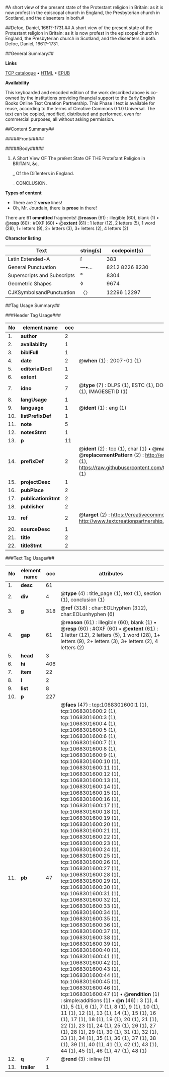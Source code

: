 #A short view of the present state of the Protestant religion in Britain: as it is now profest in the episcopal church in England, the Presbyterian church in Scotland, and the dissenters in both.#

##Defoe, Daniel, 1661?-1731.##
A short view of the present state of the Protestant religion in Britain: as it is now profest in the episcopal church in England, the Presbyterian church in Scotland, and the dissenters in both.
Defoe, Daniel, 1661?-1731.

##General Summary##

**Links**

[TCP catalogue](http://www.ota.ox.ac.uk/tcp/)  • 
[HTML](http://tei.it.ox.ac.uk/tcp/Texts-HTML/free/004/004833225.html)  • 
[EPUB](http://tei.it.ox.ac.uk/tcp/Texts-EPUB/free/004/004833225.epub)

**Availability**

This keyboarded and encoded edition of the
	       work described above is co-owned by the institutions
	       providing financial support to the Early English Books
	       Online Text Creation Partnership. This Phase I text is
	       available for reuse, according to the terms of Creative
	       Commons 0 1.0 Universal. The text can be copied,
	       modified, distributed and performed, even for
	       commercial purposes, all without asking permission.


##Content Summary##

#####Front#####

#####Body#####

1. A Short View OF The preſent State OF THE Proteſtant Religion in
BRITAIN, &c,

    _ Of the Diſſenters in England.

    _ CONCLUSION.

**Types of content**

  * There are 2 **verse** lines!
  * Oh, Mr. Jourdain, there is **prose** in there!

There are 61 **ommitted** fragments! 
 @__reason__ (61) : illegible (60), blank (1)  •  @__resp__ (60) : #OXF (60)  •  @__extent__ (61) : 1 letter (12), 2 letters (5), 1 word (28), 1+ letters (9), 2+ letters (3), 3+ letters (2), 4 letters (2)

**Character listing**


|Text|string(s)|codepoint(s)|
|---|---|---|
|Latin Extended-A|ſ|383|
|General Punctuation|—•…|8212 8226 8230|
|Superscripts             and Subscripts|⁰|8304|
|Geometric Shapes|◊|9674|
|CJKSymbolsandPunctuation|〈〉|12296 12297|

##Tag Usage Summary##

###Header Tag Usage###

|No|element name|occ|attributes|
|---|---|---|---|
|1.|__author__|2||
|2.|__availability__|1||
|3.|__biblFull__|1||
|4.|__date__|2| @__when__ (1) : 2007-01 (1)|
|5.|__editorialDecl__|1||
|6.|__extent__|2||
|7.|__idno__|7| @__type__ (7) : DLPS (1), ESTC (1), DOCNO (1), TCP (1), GALEDOCNO (1), CONTENTSET (1), IMAGESETID (1)|
|8.|__langUsage__|1||
|9.|__language__|1| @__ident__ (1) : eng (1)|
|10.|__listPrefixDef__|1||
|11.|__note__|5||
|12.|__notesStmt__|1||
|13.|__p__|11||
|14.|__prefixDef__|2| @__ident__ (2) : tcp (1), char (1)  •  @__matchPattern__ (2) : ([0-9\-]+):([0-9IVX]+) (1), (.+) (1)  •  @__replacementPattern__ (2) : http://eebo.chadwyck.com/downloadtiff?vid=$1&page=$2 (1), https://raw.githubusercontent.com/textcreationpartnership/Texts/master/tcpchars.xml#$1 (1)|
|15.|__projectDesc__|1||
|16.|__pubPlace__|2||
|17.|__publicationStmt__|2||
|18.|__publisher__|2||
|19.|__ref__|2| @__target__ (2) : https://creativecommons.org/publicdomain/zero/1.0/ (1), http://www.textcreationpartnership.org/docs/. (1)|
|20.|__sourceDesc__|1||
|21.|__title__|2||
|22.|__titleStmt__|2||


###Text Tag Usage###

|No|element name|occ|attributes|
|---|---|---|---|
|1.|__desc__|61||
|2.|__div__|4| @__type__ (4) : title_page (1), text (1), section (1), conclusion (1)|
|3.|__g__|318| @__ref__ (318) : char:EOLhyphen (312), char:EOLunhyphen (6)|
|4.|__gap__|61| @__reason__ (61) : illegible (60), blank (1)  •  @__resp__ (60) : #OXF (60)  •  @__extent__ (61) : 1 letter (12), 2 letters (5), 1 word (28), 1+ letters (9), 2+ letters (3), 3+ letters (2), 4 letters (2)|
|5.|__head__|3||
|6.|__hi__|406||
|7.|__item__|22||
|8.|__l__|2||
|9.|__list__|8||
|10.|__p__|227||
|11.|__pb__|47| @__facs__ (47) : tcp:1068301600:1 (1), tcp:1068301600:2 (1), tcp:1068301600:3 (1), tcp:1068301600:4 (1), tcp:1068301600:5 (1), tcp:1068301600:6 (1), tcp:1068301600:7 (1), tcp:1068301600:8 (1), tcp:1068301600:9 (1), tcp:1068301600:10 (1), tcp:1068301600:11 (1), tcp:1068301600:12 (1), tcp:1068301600:13 (1), tcp:1068301600:14 (1), tcp:1068301600:15 (1), tcp:1068301600:16 (1), tcp:1068301600:17 (1), tcp:1068301600:18 (1), tcp:1068301600:19 (1), tcp:1068301600:20 (1), tcp:1068301600:21 (1), tcp:1068301600:22 (1), tcp:1068301600:23 (1), tcp:1068301600:24 (1), tcp:1068301600:25 (1), tcp:1068301600:26 (1), tcp:1068301600:27 (1), tcp:1068301600:28 (1), tcp:1068301600:29 (1), tcp:1068301600:30 (1), tcp:1068301600:31 (1), tcp:1068301600:32 (1), tcp:1068301600:33 (1), tcp:1068301600:34 (1), tcp:1068301600:35 (1), tcp:1068301600:36 (1), tcp:1068301600:37 (1), tcp:1068301600:38 (1), tcp:1068301600:39 (1), tcp:1068301600:40 (1), tcp:1068301600:41 (1), tcp:1068301600:42 (1), tcp:1068301600:43 (1), tcp:1068301600:44 (1), tcp:1068301600:45 (1), tcp:1068301600:46 (1), tcp:1068301600:47 (1)  •  @__rendition__ (1) : simple:additions (1)  •  @__n__ (46) : 3 (1), 4 (1), 5 (1), 6 (1), 7 (1), 8 (1), 9 (1), 10 (1), 11 (1), 12 (1), 13 (1), 14 (1), 15 (1), 16 (1), 17 (1), 18 (1), 19 (1), 20 (1), 21 (1), 22 (1), 23 (1), 24 (1), 25 (1), 26 (1), 27 (1), 28 (1), 29 (1), 30 (1), 31 (1), 32 (1), 33 (1), 34 (1), 35 (1), 36 (1), 37 (1), 38 (1), 39 (1), 40 (1), 41 (1), 42 (1), 43 (1), 44 (1), 45 (1), 46 (1), 47 (1), 48 (1)|
|12.|__q__|7| @__rend__ (3) : inline (3)|
|13.|__trailer__|1||
